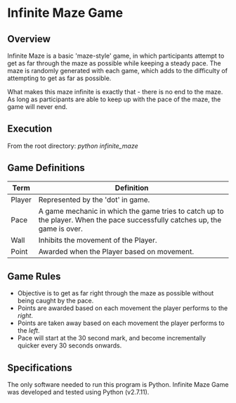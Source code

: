 # Infinite Maze Game

## Overview
Infinite Maze is a basic 'maze-style' game, in which participants attempt
to get as far through the maze as possible while keeping a steady pace. The
maze is randomly generated with each game, which adds to the difficulty of
attempting to get as far as possible. 

What makes this maze infinite is exactly that - there is no end to the maze. 
As long as participants are able to keep up with the pace of the maze, the 
game will never end.

## Execution
From the root directory: *python infinite_maze*

## Game Definitions
|  Term  |  Definition  |
| ------ | ------------ |
| Player | Represented by the 'dot' in game. |
| Pace   | A game mechanic in which the game tries to catch up to the player. When the pace successfully catches up, the game is over. |
| Wall   | Inhibits the movement of the Player. |
| Point  | Awarded when the Player based on movement. |

## Game Rules
- Objective is to get as far right through the maze as possible without being caught by the pace.
- Points are awarded based on each movement the player performs to the *right*.
- Points are taken away based on each movement the player performs to the *left*.
- Pace will start at the 30 second mark, and become incrementally quicker every 30 seconds onwards.

## Specifications
The only software needed to run this program is Python. Infinite Maze Game
was developed and tested using Python (v2.7.11).


